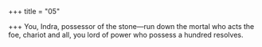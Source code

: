 +++
title = "05"

+++
You, Indra, possessor of the stone—run down the mortal who acts  the foe,
chariot and all, you lord of power who possess a hundred resolves.
